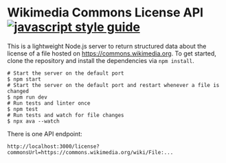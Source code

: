 # Wikimedia Commons License API [![javascript style guide][standard-image]][standard-url]

[standard-image]: https://img.shields.io/badge/code_style-standard-brightgreen.svg
[standard-url]: https://standardjs.com

This is a lightweight Node.js server to return structured data about the license of a file hosted on https://commons.wikimedia.org. To get started, clone the repository and install the dependencies via `npm install`.

```
# Start the server on the default port
$ npm start
# Start the server on the default port and restart whenever a file is changed
$ npm run dev
# Run tests and linter once
$ npm test
# Run tests and watch for file changes
$ npx ava --watch
```

There is one API endpoint:

```
http://localhost:3000/license?commonsUrl=https://commons.wikimedia.org/wiki/File:...
```
